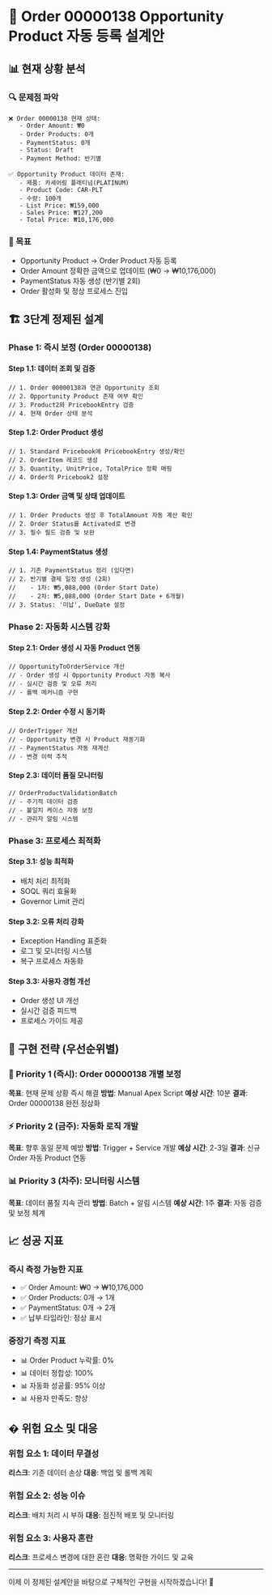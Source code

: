 # 🎯 Order 00000138 Opportunity Product 자동 등록 설계안

## 📊 현재 상황 분석

### 🔍 문제점 파악
```
❌ Order 00000138 현재 상태:
   - Order Amount: ₩0
   - Order Products: 0개  
   - PaymentStatus: 0개
   - Status: Draft
   - Payment Method: 반기별

✅ Opportunity Product 데이터 존재:
   - 제품: 카셰어링 플래티넘(PLATINUM)
   - Product Code: CAR-PLT
   - 수량: 100개
   - List Price: ₩159,000
   - Sales Price: ₩127,200  
   - Total Price: ₩10,176,000
```

### 🎯 목표
- Opportunity Product → Order Product 자동 등록
- Order Amount 정확한 금액으로 업데이트 (₩0 → ₩10,176,000)
- PaymentStatus 자동 생성 (반기별 2회)
- Order 활성화 및 정상 프로세스 진입

## 🏗️ 3단계 정제된 설계

### Phase 1: 즉시 보정 (Order 00000138)

#### Step 1.1: 데이터 조회 및 검증
```apex
// 1. Order 00000138과 연관 Opportunity 조회
// 2. Opportunity Product 존재 여부 확인
// 3. Product2와 PricebookEntry 검증
// 4. 현재 Order 상태 분석
```

#### Step 1.2: Order Product 생성
```apex
// 1. Standard Pricebook에 PricebookEntry 생성/확인
// 2. OrderItem 레코드 생성
// 3. Quantity, UnitPrice, TotalPrice 정확 매핑
// 4. Order의 Pricebook2 설정
```

#### Step 1.3: Order 금액 및 상태 업데이트
```apex
// 1. Order Products 생성 후 TotalAmount 자동 계산 확인
// 2. Order Status를 Activated로 변경
// 3. 필수 필드 검증 및 보완
```

#### Step 1.4: PaymentStatus 생성
```apex
// 1. 기존 PaymentStatus 정리 (있다면)
// 2. 반기별 결제 일정 생성 (2회)
//    - 1차: ₩5,088,000 (Order Start Date)
//    - 2차: ₩5,088,000 (Order Start Date + 6개월)
// 3. Status: '미납', DueDate 설정
```

### Phase 2: 자동화 시스템 강화

#### Step 2.1: Order 생성 시 자동 Product 연동
```apex
// OpportunityToOrderService 개선
// - Order 생성 시 Opportunity Product 자동 복사
// - 실시간 검증 및 오류 처리
// - 롤백 메커니즘 구현
```

#### Step 2.2: Order 수정 시 동기화
```apex
// OrderTrigger 개선
// - Opportunity 변경 시 Product 재동기화
// - PaymentStatus 자동 재계산
// - 변경 이력 추적
```

#### Step 2.3: 데이터 품질 모니터링
```apex
// OrderProductValidationBatch
// - 주기적 데이터 검증
// - 불일치 케이스 자동 보정
// - 관리자 알림 시스템
```

### Phase 3: 프로세스 최적화

#### Step 3.1: 성능 최적화
- 배치 처리 최적화
- SOQL 쿼리 효율화
- Governor Limit 관리

#### Step 3.2: 오류 처리 강화
- Exception Handling 표준화
- 로그 및 모니터링 시스템
- 복구 프로세스 자동화

#### Step 3.3: 사용자 경험 개선
- Order 생성 UI 개선
- 실시간 검증 피드백
- 프로세스 가이드 제공

## 🚀 구현 전략 (우선순위별)

### 🚨 Priority 1 (즉시): Order 00000138 개별 보정
**목표**: 현재 문제 상황 즉시 해결
**방법**: Manual Apex Script
**예상 시간**: 10분
**결과**: Order 00000138 완전 정상화

### ⚡ Priority 2 (금주): 자동화 로직 개발  
**목표**: 향후 동일 문제 예방
**방법**: Trigger + Service 개발
**예상 시간**: 2-3일
**결과**: 신규 Order 자동 Product 연동

### 📊 Priority 3 (차주): 모니터링 시스템
**목표**: 데이터 품질 지속 관리
**방법**: Batch + 알림 시스템
**예상 시간**: 1주
**결과**: 자동 검증 및 보정 체계

## 📈 성공 지표

### 즉시 측정 가능한 지표
- ✅ Order Amount: ₩0 → ₩10,176,000
- ✅ Order Products: 0개 → 1개
- ✅ PaymentStatus: 0개 → 2개
- ✅ 납부 타임라인: 정상 표시

### 중장기 측정 지표
- 📊 Order Product 누락률: 0%
- 📊 데이터 정합성: 100%
- 📊 자동화 성공률: 95% 이상
- 📊 사용자 만족도: 향상

## � 위험 요소 및 대응

### 위험 요소 1: 데이터 무결성
**리스크**: 기존 데이터 손상
**대응**: 백업 및 롤백 계획

### 위험 요소 2: 성능 이슈
**리스크**: 배치 처리 시 부하
**대응**: 점진적 배포 및 모니터링

### 위험 요소 3: 사용자 혼란
**리스크**: 프로세스 변경에 대한 혼란
**대응**: 명확한 가이드 및 교육

---

이제 이 정제된 설계안을 바탕으로 구체적인 구현을 시작하겠습니다! 🎯
